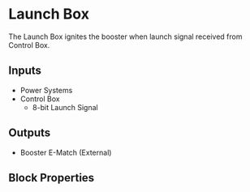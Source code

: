 Launch Box
===========
<!-- Block Definition -->
The Launch Box ignites the booster when launch signal received from Control Box.

Inputs
--------
- Power Systems
- Control Box
  - 8-bit Launch Signal

Outputs
---------
- Booster E-Match (External)

Block Properties
---------------------------

